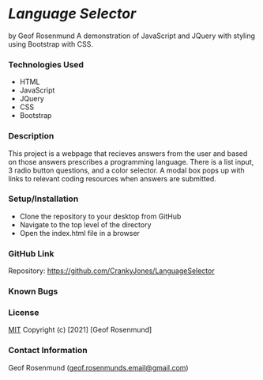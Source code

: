 # *Language Selector*
by Geof Rosenmund
A demonstration of JavaScript and JQuery with styling using Bootstrap with CSS.

### **Technologies Used**
* HTML
* JavaScript
* JQuery
* CSS
* Bootstrap

### **Description**
This project is a webpage that recieves answers from the user and based on those answers prescribes a programming language. There is a list input, 3 radio button questions, and a color selector. A modal box pops up with links to relevant coding resources when answers are submitted.

### **Setup/Installation**
* Clone the repository to your desktop from GitHub
* Navigate to the top level of the directory
* Open the index.html file in a browser

### **GitHub Link**
Repository: https://github.com/CrankyJones/LanguageSelector

### **Known Bugs**

### **License**
[MIT](https://opensource.org/licenses/MIT)
Copyright (c) [2021] [Geof Rosenmund]

### **Contact Information**
Geof Rosenmund (geof.rosenmunds.email@gmail.com)
